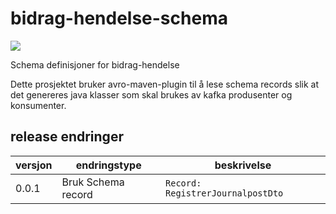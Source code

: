 # bidrag-hendelse-schema

![](https://github.com/navikt/bidrag-hendelse-schema/workflows/maven%20deploy/badge.svg)

Schema definisjoner for bidrag-hendelse

Dette prosjektet bruker avro-maven-plugin til å lese schema records slik at det genereres java klasser som skal brukes av kafka produsenter og konsumenter. 

## release endringer

versjon | endringstype      | beskrivelse
--------|-------------------|------------------------
0.0.1   | Bruk Schema record| `Record: RegistrerJournalpostDto`
